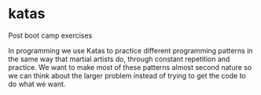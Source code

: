 # katas
Post boot camp exercises

In programming we use Katas to practice different programming patterns in the same way that martial artists do, through constant repetition and practice. 
We want to make most of these patterns almost second nature so we can think about the larger problem instead of trying to get the code to do what we want.
